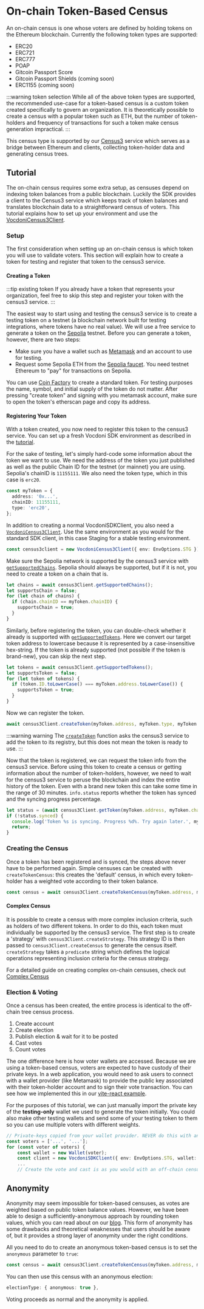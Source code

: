 # On-chain Token-Based Census

An on-chain census is one whose voters are defined by holding tokens on the Ethereum blockchain. Currently the following token types are supported:
- ERC20
- ERC721
- ERC777
- POAP
- Gitcoin Passport Score
- Gitcoin Passport Shields (coming soon)
- ERC1155 (coming soon)

:::warning token selection
While all of the above token types are supported, the recommended use-case for a token-based census is a custom token created specifically to govern an organization. It is theoretically possible to create a census with a popular token such as ETH, but the number of token-holders and frequency of transactions for such a token make census generation impractical. 
:::


This census type is supported by our [Census3](https://github.com/vocdoni/census3) service which serves as a bridge between Ethereum and clients, collecting token-holder data and generating census trees. 


## Tutorial

The on-chain census requires some extra setup, as censuses depend on indexing token balances from a public blockchain. Luckily the SDK provides a client to the Census3 service which keeps track of token balances and translates blockchain data to a straightforward census of voters. This tutorial explains how to set up your environment and use the [VocdoniCensus3Client](/sdk/reference/classes/vocdonicensus3client).

### Setup
The first consideration when setting up an on-chain census is which token you will use to validate voters. This section will explain how to create a token for testing and register that token to the census3 service.

#### Creating a Token

:::tip existing token
If you already have a token that represents your organization, feel free to skip this step and register your token with the census3 service.
:::

The easiest way to start using and testing the census3 service is to create a testing token on a testnet (a blockchain network built for testing integrations, where tokens have no real value). We will use a free service to generate a token on the [Sepolia](https://www.alchemy.com/overviews/sepolia-testnet) testnet. Before you can generate a token, however, there are two steps:

- Make sure you have a wallet such as [Metamask](https://metamask.io/) and an account to use for testing. 
- Request some Sepolia ETH from the [Sepolia faucet](https://www.alchemy.com/faucets/ethereum-sepolia). You need testnet Ethereum to "pay" for transactions on Sepolia. 

You can use [Coin Factory](https://coinfactory.app/generator/erc20/standard-token) to create a standard token. For testing purposes the name, symbol, and initial supply of the token do not matter. After pressing "create token" and signing with you metamask account, make sure to open the token's etherscan page and copy its address.

#### Registering Your Token
With a token created, you now need to register this token to the census3 service. You can set up a fresh Vocdoni SDK environment as described in the [tutorial](/sdk/tutorial).

For the sake of testing, let's simply hard-code some information about the token we want to use. We need the address of the token you just published as well as the public Chain ID for the testnet (or mainnet) you are using. Sepolia's chainID is `11155111`. We also need the token type, which in this case is `erc20`. 

~~~ts
const myToken = {
  address: '0x...',
  chainID: 11155111,
  type: 'erc20',
};
~~~

In addition to creating a normal VocdoniSDKClient, you also need a [`VocdoniCensus3Client`](/sdk/reference/classes/vocdonicensus3client). Use the same environment as you would for the standard SDK client, in this case Staging for a stable testing environment.

~~~ts
const census3client = new VocdoniCensus3Client({ env: EnvOptions.STG });
~~~

Make sure the Sepolia network is supported by the census3 service with [`getSupportedChains`](/sdk/reference/classes/vocdonicensus3client#getsupportedchains). Sepolia should always be supported, but if it is not, you need to create a token on a chain that is.

~~~ts
let chains = await census3Client.getSupportedChains();
let supportsChain = false;
for (let chain of chains) {
  if (chain.chainID == myToken.chainID) {
    supportsChain = true;
  }
}
~~~

Similarly, before registering the token, you can double-check whether it already is supported with [`getSupportedTokens`](/sdk/reference/classes/vocdonicensus3client#getsupportedtokens). Here we convert our target token address to lowercase because it is represented by a case-insensitive hex-string. If the token is already supported (not possible if the token is brand-new), you can skip the next step.

~~~ts
let tokens = await census3Client.getSupportedTokens();
let supportsToken = false;
for (let token of tokens) {
  if (token.ID.toLowerCase() === myToken.address.toLowerCase()) {
    supportsToken = true;
  }
}
~~~

Now we can register the token. 

~~~ts
await census3Client.createToken(myToken.address, myToken.type, myToken.chainID);
~~~

:::warning warning
The [`createToken`](/sdk/reference/classes/vocdonicensus3client#createtoken) function asks the census3 service to add the token to its registry, but this does not mean the token is ready to use.
:::

Now that the token is registered, we can request the token info from the census3 service. Before using this token to create a census or getting information about the number of token-holders, however, we need to wait for the census3 service to peruse the blockchain and index the entire history of the token. Even with a brand new token this can take some time in the range of 30 minutes. `info.status` reports whether the token has synced and the syncing progress percentage.

~~~ts
let status = (await census3Client.getToken(myToken.address, myToken.chainID)).status;
if (!status.synced) {
  console.log('Token %s is syncing. Progress %d%. Try again later.', myToken.address, status.progress);
  return;
}
~~~

### Creating the Census
Once a token has been registered and is synced, the steps above never have to be performed again. Simple censuses can be created with `createTokenCensus`: this creates the 'default' census, in which every token-holder has a weighted vote according to their token balance. 

~~~ts
const census = await census3Client.createTokenCensus(myToken.address, myToken.chainID);
~~~

#### Complex Census
It is possible to create a census with more complex inclusion criteria, such as holders of two different tokens. In order to do this, each token must individually be supported by the census3 service. 
The first step is to create a 'strategy' with `census3Client.createStrategy`. This strategy ID is then passed to `census3Client.createCensus` to generate the census itself.
`createStrategy` takes a `predicate` string which defines the logical operations representing inclusion criteria for the census strategy.

For a detailed guide on creating complex on-chain censuses, check out [Complex Census](on-chain/complex-census)



### Election & Voting
Once a census has been created, the entire process is identical to the off-chain tree census process.
1. Create account
2. Create election
3. Publish election & wait for it to be posted
4. Cast votes
5. Count votes

The one difference here is how voter wallets are accessed. Because we are using a token-based census, voters are expected to have custody of their private keys. In a web application, you would need to ask users to connect with a wallet provider (like Metamask) to provide the public key associated with their token-holder account and to sign their vote transaction. You can see how we implemented this in our [vite-react example](https://github.com/vocdoni/vocdoni-sdk/blob/0a4464c9440d96d7cc5b3ac5e81e9350794660d7/examples/vite-react-app/src/containers/App.tsx#L185). 

For the purposes of this tutorial, we can just manually import the private key of the **testing-only** wallet we used to generate the token initially. You could also make other testing wallets and send some of your testing token to them so you can use multiple voters with different weights.

~~~ts
// Private-keys copied from your wallet provider. NEVER do this with an account you use to hold real funds.
const voters = ['...', '...'];
for (const voter of voters) {
    const wallet = new Wallet(voter);
    const client = new VocdoniSDKClient({ env: EnvOptions.STG, wallet: wallet, electionId: electionId });
    ...
    // Create the vote and cast is as you would with an off-chain census
~~~



## Anonymity

Anonymity may seem impossible for token-based censuses, as votes are weighted based on public token balance values. However, we have been able to design a sufficiently-anonymous approach by rounding token values, which you can read about on our [blog](https://blog.vocdoni.io/anonymous-voting-token-based). This form of anonymity has some drawbacks and theoretical weaknesses that users should be aware of, but it provides a strong layer of anonymity under the right conditions. 

All you need to do to create an anonymous token-based census is to set the `anonymous` parameter to `true`:
~~~ts
const census = await census3Client.createTokenCensus(myToken.address, myToken.chainID, true);
~~~

You can then use this census with an anonymous election:
~~~ts
electionType: { anonymous: true },
~~~

Voting proceeds as normal and the anonymity is applied.